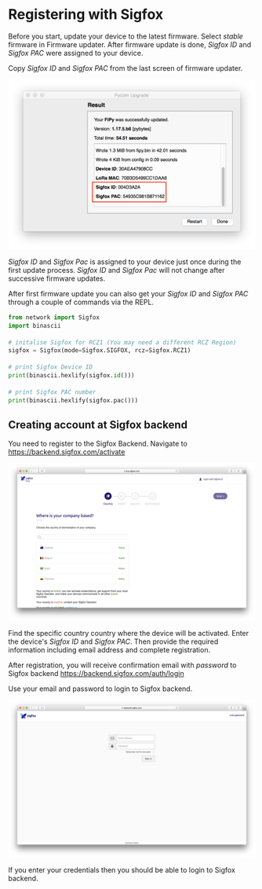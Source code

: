 # Registering with Sigfox

Before you start, update your device to the latest firmware. Select *stable* firmware in Firmware updater.
After firmware update is done, *Sigfox ID* and *Sigfox PAC* were assigned to your device.

Copy *Sigfox ID* and *Sigfox PAC* from the last screen of firmware updater.

<p align="center"><img src ="../../../img/gettingstarted/sigfox/fwUpdater.png"></p>

*Sigfox ID* and *Sigfox Pac* is assigned to your device just once during the first update process.
*Sigfox ID* and *Sigfox Pac* will not change after successive firmware updates.

After first firmware update you can also get your *Sigfox ID* and *Sigfox PAC* through a couple of commands via the REPL.

```python
from network import Sigfox
import binascii

# initalise Sigfox for RCZ1 (You may need a different RCZ Region)
sigfox = Sigfox(mode=Sigfox.SIGFOX, rcz=Sigfox.RCZ1)

# print Sigfox Device ID
print(binascii.hexlify(sigfox.id()))

# print Sigfox PAC number
print(binascii.hexlify(sigfox.pac()))
```

## Creating account at Sigfox backend
You need to register to the Sigfox Backend. Navigate to https://backend.sigfox.com/activate

<p align="center"><img src ="../../../img/gettingstarted/sigfox/sigfoxActivate.png"></p>

Find the specific country country where the device will be activated.
Enter the device's *Sigfox ID* and *Sigfox PAC*. Then provide the required information including email address and complete registration.

After registration, you will receive confirmation email with *password* to Sigfox backend https://backend.sigfox.com/auth/login

Use your email and password to login to Sigfox backend.

<p align="center"><img src ="../../../img/gettingstarted/sigfox/sigfoxBackend.png"></p>

If you enter your credentials then you should be able to login to Sigfox backend.
